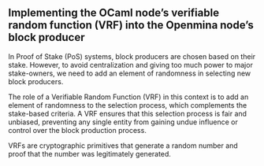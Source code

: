 ## Implementing the OCaml node’s verifiable random function (VRF) into the Openmina node’s block producer

In Proof of Stake (PoS) systems, block producers are chosen based on their stake. However, to avoid centralization and giving too much power to major stake-owners, we need to add an element of randomness in selecting new block producers. 

The role of a Verifiable Random Function (VRF) in this context is to add an element of randomness to the selection process, which complements the stake-based criteria. A VRF ensures that this selection process is fair and unbiased, preventing any single entity from gaining undue influence or control over the block production process.

VRFs are cryptographic primitives that generate a random number and proof that the number was legitimately generated. 
